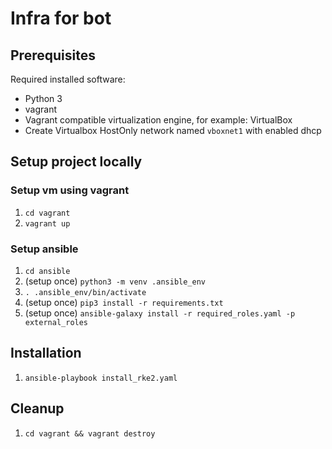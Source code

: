 # Infra for bot

## Prerequisites 
Required installed software:
* Python 3
* vagrant 
* Vagrant compatible virtualization engine, for example: VirtualBox
* Create Virtualbox HostOnly network named `vboxnet1` with enabled dhcp
## Setup project locally
### Setup vm using vagrant
1. `cd vagrant`
1. `vagrant up`
### Setup ansible
1. `cd ansible`
1. (setup once) `python3 -m venv .ansible_env`
1. `. .ansible_env/bin/activate`
1. (setup once) `pip3 install -r requirements.txt`
1. (setup once) `ansible-galaxy install -r required_roles.yaml -p external_roles`

## Installation
1. `ansible-playbook install_rke2.yaml`

## Cleanup
1. `cd vagrant && vagrant destroy`
